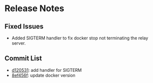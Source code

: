 # Release Notes

## Fixed Issues

- Added SIGTERM handler to fix docker stop not terminating the relay server.

## Commit List

- <a href='https://github.com/LearningToPi/azure_smtp_relay/commit/d1205310cffc2cbefed304096a0623ba57408e57'>d120531</a>: add handler for SIGTERM
- <a href='https://github.com/LearningToPi/azure_smtp_relay/commit/8ef456f31b91f1719eda777d7c7ca6b85e36339a'>8ef456f</a>: update docker version
